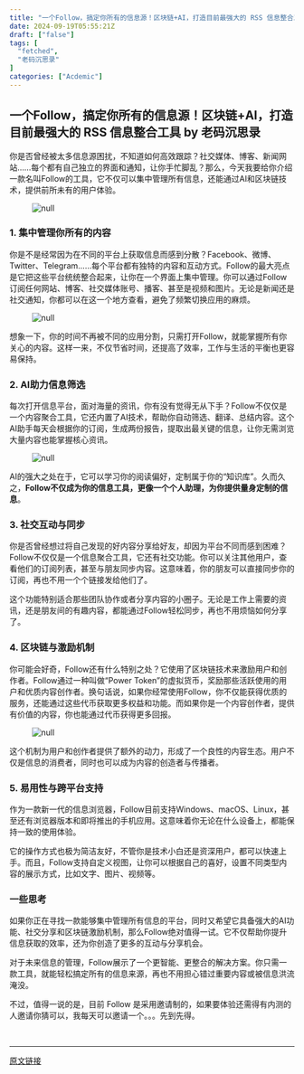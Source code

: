 ```yaml
---
title: "一个Follow，搞定你所有的信息源！区块链+AI，打造目前最强大的 RSS 信息整合工具"
date: 2024-09-19T05:55:21Z
draft: ["false"]
tags: [
  "fetched",
  "老码沉思录"
]
categories: ["Acdemic"]
---
```

一个Follow，搞定你所有的信息源！区块链+AI，打造目前最强大的 RSS 信息整合工具 by 老码沉思录
------
<div><p>你是否曾经被太多信息源困扰，不知道如何高效跟踪？社交媒体、博客、新闻网站……每个都有自己独立的界面和通知，让你手忙脚乱？那么，今天我要给你介绍一款名叫Follow的工具，它不仅可以集中管理所有信息，还能通过AI和区块链技术，提供前所未有的用户体验。</p><figure><img data-imgfileid="100002132" data-ratio="0.5377697841726619" data-src="https://mmbiz.qpic.cn/mmbiz_png/oXqG8ETvAekvicibDxSoNWFxiaiabRORVbE4Q8yiblG3xo6k96jPqOiazAEJJjViaDu6n6mX34GyZNMIiakGyQTYlpb78A/640?wx_fmt=png&amp;from=appmsg" data-type="png" data-w="2224" title="null" src="https://mmbiz.qpic.cn/mmbiz_png/oXqG8ETvAekvicibDxSoNWFxiaiabRORVbE4Q8yiblG3xo6k96jPqOiazAEJJjViaDu6n6mX34GyZNMIiakGyQTYlpb78A/640?wx_fmt=png&amp;from=appmsg"><figcaption></figcaption></figure><h3>1. 集中管理你所有的内容</h3><p>你是不是经常因为在不同的平台上获取信息而感到分散？Facebook、微博、Twitter、Telegram……每个平台都有独特的内容和互动方式。Follow的最大亮点是它把这些平台统统整合起来，让你在一个界面上集中管理。你可以通过Follow订阅任何网站、博客、社交媒体账号、播客、甚至是视频和图片。无论是新闻还是社交通知，你都可以在这一个地方查看，避免了频繁切换应用的麻烦。</p><figure><img data-imgfileid="100002133" data-ratio="0.7352941176470589" data-src="https://mmbiz.qpic.cn/mmbiz_png/oXqG8ETvAekvicibDxSoNWFxiaiabRORVbE4sdWp4YS4aUeAWaP82sib0gOAjhSp1D5icwXCBTYvUXWAf692xwcVic6eA/640?wx_fmt=png&amp;from=appmsg" data-type="png" data-w="1632" title="null" src="https://mmbiz.qpic.cn/mmbiz_png/oXqG8ETvAekvicibDxSoNWFxiaiabRORVbE4sdWp4YS4aUeAWaP82sib0gOAjhSp1D5icwXCBTYvUXWAf692xwcVic6eA/640?wx_fmt=png&amp;from=appmsg"><figcaption></figcaption></figure><p>想象一下，你的时间不再被不同的应用分割，只需打开Follow，就能掌握所有你关心的内容。这样一来，不仅节省时间，还提高了效率，工作与生活的平衡也更容易保持。</p><h3>2. AI助力信息筛选</h3><p>每次打开信息平台，面对海量的资讯，你有没有觉得无从下手？Follow不仅仅是一个内容聚合工具，它还内置了AI技术，帮助你自动筛选、翻译、总结内容。这个AI助手每天会根据你的订阅，生成两份报告，提取出最关键的信息，让你无需浏览大量内容也能掌握核心资讯。</p><figure><img data-imgfileid="100002136" data-ratio="0.6502463054187192" data-src="https://mmbiz.qpic.cn/mmbiz_png/oXqG8ETvAekvicibDxSoNWFxiaiabRORVbE4sKfKd7W20ss4LyrqLmjgrZx5RmJQTTVwSfDub7CicUAaKTrZW3WJo2g/640?wx_fmt=png&amp;from=appmsg" data-type="png" data-w="3248" title="null" src="https://mmbiz.qpic.cn/mmbiz_png/oXqG8ETvAekvicibDxSoNWFxiaiabRORVbE4sKfKd7W20ss4LyrqLmjgrZx5RmJQTTVwSfDub7CicUAaKTrZW3WJo2g/640?wx_fmt=png&amp;from=appmsg"><figcaption></figcaption></figure><p>AI的强大之处在于，它可以学习你的阅读偏好，定制属于你的“知识库”。久而久之，<strong>Follow不仅成为你的信息工具，更像一个个人助理，为你提供量身定制的信息</strong>。</p><h3>3. 社交互动与同步</h3><p>你是否曾经想过将自己发现的好内容分享给好友，却因为平台不同而感到困难？Follow不仅仅是一个信息聚合工具，它还有社交功能。你可以关注其他用户，查看他们的订阅列表，甚至与朋友同步内容。这意味着，你的朋友可以直接同步你的订阅，再也不用一个个链接发给他们了。</p><p>这个功能特别适合那些团队协作或者分享内容的小圈子。无论是工作上需要的资讯，还是朋友间的有趣内容，都能通过Follow轻松同步，再也不用烦恼如何分享了。</p><h3>4. 区块链与激励机制</h3><p>你可能会好奇，Follow还有什么特别之处？它使用了区块链技术来激励用户和创作者。Follow通过一种叫做“Power Token”的虚拟货币，奖励那些活跃使用的用户和优质内容创作者。换句话说，如果你经常使用Follow，你不仅能获得优质的服务，还能通过这些代币获取更多权益和功能。而如果你是一个内容创作者，提供有价值的内容，你也能通过代币获得更多回报。</p><figure><img data-imgfileid="100002134" data-ratio="0.6502463054187192" data-src="https://mmbiz.qpic.cn/mmbiz_png/oXqG8ETvAekvicibDxSoNWFxiaiabRORVbE4arwXFkCJ66MyDOicVmVLSmnu1icIVeLibuxZSpV2cQE6uFzugfoI1WULQ/640?wx_fmt=png&amp;from=appmsg" data-type="png" data-w="3248" title="null" src="https://mmbiz.qpic.cn/mmbiz_png/oXqG8ETvAekvicibDxSoNWFxiaiabRORVbE4arwXFkCJ66MyDOicVmVLSmnu1icIVeLibuxZSpV2cQE6uFzugfoI1WULQ/640?wx_fmt=png&amp;from=appmsg"><figcaption></figcaption></figure><p>这个机制为用户和创作者提供了额外的动力，形成了一个良性的内容生态。用户不仅是信息的消费者，同时也可以成为内容的创造者与传播者。</p><h3>5. 易用性与跨平台支持</h3><p>作为一款新一代的信息浏览器，Follow目前支持Windows、macOS、Linux，甚至还有浏览器版本和即将推出的手机应用。这意味着你无论在什么设备上，都能保持一致的使用体验。</p><p>它的操作方式也极为简洁友好，不管你是技术小白还是资深用户，都可以快速上手。而且，Follow支持自定义视图，让你可以根据自己的喜好，设置不同类型内容的展示方式，比如文字、图片、视频等。</p><h3>一些思考</h3><p>如果你正在寻找一款能够集中管理所有信息的平台，同时又希望它具备强大的AI功能、社交分享和区块链激励机制，那么Follow绝对值得一试。它不仅帮助你提升信息获取的效率，还为你创造了更多的互动与分享机会。</p><p>对于未来信息的管理，Follow展示了一个更智能、更整合的解决方案。你只需一款工具，就能轻松搞定所有的信息来源，再也不用担心错过重要内容或被信息洪流淹没。</p><p>不过，值得一说的是，目前 Follow 是采用邀请制的，如果要体验还需得有内测的人邀请你猜可以，我每天可以邀请一个。。。先到先得。</p><p><br></p><p><mp-style-type data-value="3"></mp-style-type></p></div>  
<hr>
<a href="https://mp.weixin.qq.com/s/c-4lbpMA6_5cvwo-TOUmUg",target="_blank" rel="noopener noreferrer">原文链接</a>
